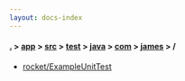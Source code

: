```yaml
---
layout: docs-index
---
```

#### [.](./../../../../../../index) > [app](./../../../../../index) > [src](./../../../../index) > [test](./../../../index) > [java](./../../index) > [com](./../index) > [james](./index) > **/**

- [rocket/ExampleUnitTest](rocket/ExampleUnitTest)
